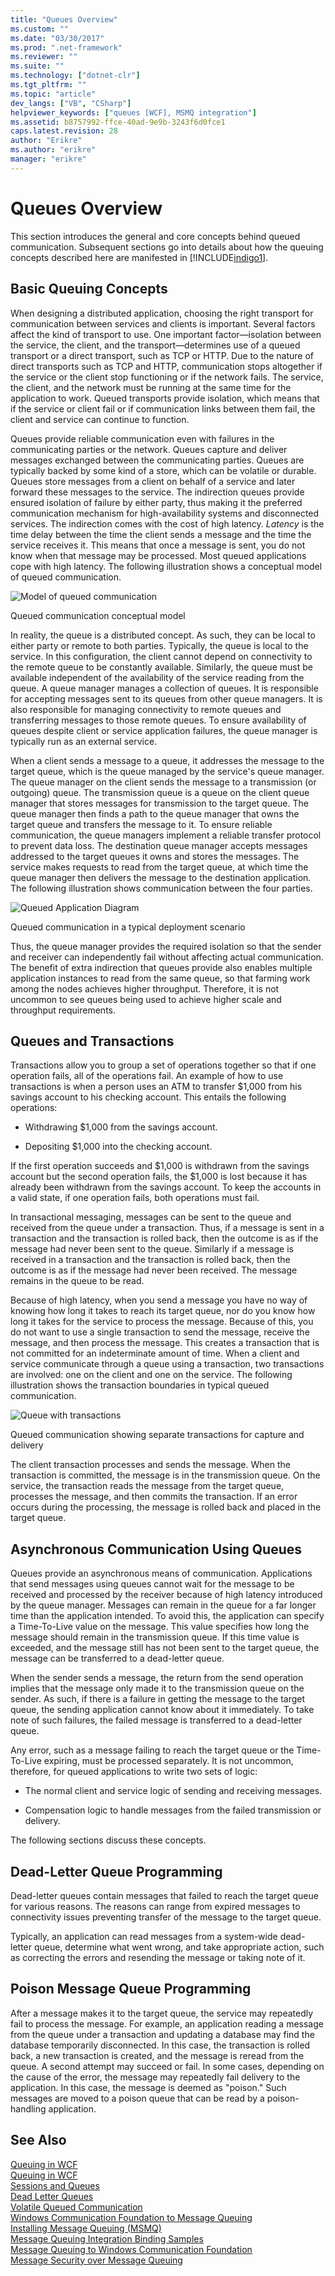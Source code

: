 ```yaml
---
title: "Queues Overview"
ms.custom: ""
ms.date: "03/30/2017"
ms.prod: ".net-framework"
ms.reviewer: ""
ms.suite: ""
ms.technology: ["dotnet-clr"]
ms.tgt_pltfrm: ""
ms.topic: "article"
dev_langs: ["VB", "CSharp"]
helpviewer_keywords: ["queues [WCF], MSMQ integration"]
ms.assetid: b8757992-ffce-40ad-9e9b-3243f6d0fce1
caps.latest.revision: 28
author: "Erikre"
ms.author: "erikre"
manager: "erikre"
---
```

# Queues Overview
This section introduces the general and core concepts behind queued communication. Subsequent sections go into details about how the queuing concepts described here are manifested in [!INCLUDE[indigo1](../../../../includes/indigo1-md.md)].  
  
## Basic Queuing Concepts  
 When designing a distributed application, choosing the right transport for communication between services and clients is important. Several factors affect the kind of transport to use. One important factor—isolation between the service, the client, and the transport—determines use of a queued transport or a direct transport, such as TCP or HTTP. Due to the nature of direct transports such as TCP and HTTP, communication stops altogether if the service or the client stop functioning or if the network fails. The service, the client, and the network must be running at the same time for the application to work. Queued transports provide isolation, which means that if the service or client fail or if communication links between them fail, the client and service can continue to function.  
  
 Queues provide reliable communication even with failures in the communicating parties or the network. Queues capture and deliver messages exchanged between the communicating parties. Queues are typically backed by some kind of a store, which can be volatile or durable. Queues store messages from a client on behalf of a service and later forward these messages to the service. The indirection queues provide ensured isolation of failure by either party, thus making it the preferred communication mechanism for high-availability systems and disconnected services. The indirection comes with the cost of high latency. *Latency* is the time delay between the time the client sends a message and the time the service receives it. This means that once a message is sent, you do not know when that message may be processed. Most queued applications cope with high latency. The following illustration shows a conceptual model of queued communication.  
  
 ![Model of queued communication](../../../../docs/framework/wcf/feature-details/media/qconceptual-figure1c.gif "QConceptual-Figure1c")  
  
 Queued communication conceptual model  
  
 In reality, the queue is a distributed concept. As such, they can be local to either party or remote to both parties. Typically, the queue is local to the service. In this configuration, the client cannot depend on connectivity to the remote queue to be constantly available. Similarly, the queue must be available independent of the availability of the service reading from the queue. A queue manager manages a collection of queues. It is responsible for accepting messages sent to its queues from other queue managers. It is also responsible for managing connectivity to remote queues and transferring messages to those remote queues. To ensure availability of queues despite client or service application failures, the queue manager is typically run as an external service.  
  
 When a client sends a message to a queue, it addresses the message to the target queue, which is the queue managed by the service's queue manager. The queue manager on the client sends the message to a transmission (or outgoing) queue. The transmission queue is a queue on the client queue manager that stores messages for transmission to the target queue. The queue manager then finds a path to the queue manager that owns the target queue and transfers the message to it. To ensure reliable communication, the queue managers implement a reliable transfer protocol to prevent data loss. The destination queue manager accepts messages addressed to the target queues it owns and stores the messages. The service makes requests to read from the target queue, at which time the queue manager then delivers the message to the destination application. The following illustration shows communication between the four parties.  
  
 ![Queued Application Diagram](../../../../docs/framework/wcf/feature-details/media/distributed-queue-figure.jpg "Distributed-Queue-Figure")  
  
 Queued communication in a typical deployment scenario  
  
 Thus, the queue manager provides the required isolation so that the sender and receiver can independently fail without affecting actual communication. The benefit of extra indirection that queues provide also enables multiple application instances to read from the same queue, so that farming work among the nodes achieves higher throughput. Therefore, it is not uncommon to see queues being used to achieve higher scale and throughput requirements.  
  
## Queues and Transactions  
 Transactions allow you to group a set of operations together so that if one operation fails, all of the operations fail. An example of how to use transactions is when a person uses an ATM to transfer $1,000 from his savings account to his checking account. This entails the following operations:  
  
-   Withdrawing $1,000 from the savings account.  
  
-   Depositing $1,000 into the checking account.  
  
 If the first operation succeeds and $1,000 is withdrawn from the savings account but the second operation fails, the $1,000 is lost because it has already been withdrawn from the savings account. To keep the accounts in a valid state, if one operation fails, both operations must fail.  
  
 In transactional messaging, messages can be sent to the queue and received from the queue under a transaction. Thus, if a message is sent in a transaction and the transaction is rolled back, then the outcome is as if the message had never been sent to the queue. Similarly if a message is received in a transaction and the transaction is rolled back, then the outcome is as if the message had never been received. The message remains in the queue to be read.  
  
 Because of high latency, when you send a message you have no way of knowing how long it takes to reach its target queue, nor do you know how long it takes for the service to process the message. Because of this, you do not want to use a single transaction to send the message, receive the message, and then process the message. This creates a transaction that is not committed for an indeterminate amount of time. When a client and service communicate through a queue using a transaction, two transactions are involved: one on the client and one on the service. The following illustration shows the transaction boundaries in typical queued communication.  
  
 ![Queue with transactions](../../../../docs/framework/wcf/feature-details/media/qwithtransactions-figure3.gif "QWithTransactions-Figure3")  
  
 Queued communication showing separate transactions for capture and delivery  
  
 The client transaction processes and sends the message. When the transaction is committed, the message is in the transmission queue. On the service, the transaction reads the message from the target queue, processes the message, and then commits the transaction. If an error occurs during the processing, the message is rolled back and placed in the target queue.  
  
## Asynchronous Communication Using Queues  
 Queues provide an asynchronous means of communication. Applications that send messages using queues cannot wait for the message to be received and processed by the receiver because of high latency introduced by the queue manager. Messages can remain in the queue for a far longer time than the application intended. To avoid this, the application can specify a Time-To-Live value on the message. This value specifies how long the message should remain in the transmission queue. If this time value is exceeded, and the message still has not been sent to the target queue, the message can be transferred to a dead-letter queue.  
  
 When the sender sends a message, the return from the send operation implies that the message only made it to the transmission queue on the sender. As such, if there is a failure in getting the message to the target queue, the sending application cannot know about it immediately. To take note of such failures, the failed message is transferred to a dead-letter queue.  
  
 Any error, such as a message failing to reach the target queue or the Time-To-Live expiring, must be processed separately. It is not uncommon, therefore, for queued applications to write two sets of logic:  
  
-   The normal client and service logic of sending and receiving messages.  
  
-   Compensation logic to handle messages from the failed transmission or delivery.  
  
 The following sections discuss these concepts.  
  
## Dead-Letter Queue Programming  
 Dead-letter queues contain messages that failed to reach the target queue for various reasons. The reasons can range from expired messages to connectivity issues preventing transfer of the message to the target queue.  
  
 Typically, an application can read messages from a system-wide dead-letter queue, determine what went wrong, and take appropriate action, such as correcting the errors and resending the message or taking note of it.  
  
## Poison Message Queue Programming  
 After a message makes it to the target queue, the service may repeatedly fail to process the message. For example, an application reading a message from the queue under a transaction and updating a database may find the database temporarily disconnected. In this case, the transaction is rolled back, a new transaction is created, and the message is reread from the queue. A second attempt may succeed or fail. In some cases, depending on the cause of the error, the message may repeatedly fail delivery to the application. In this case, the message is deemed as "poison." Such messages are moved to a poison queue that can be read by a poison-handling application.  
  
## See Also  
 [Queuing in WCF](../../../../docs/framework/wcf/feature-details/queuing-in-wcf.md)   
 [Queuing in WCF](../../../../docs/framework/wcf/feature-details/queuing-in-wcf.md)   
 [Sessions and Queues](../../../../docs/framework/wcf/samples/sessions-and-queues.md)   
 [Dead Letter Queues](../../../../docs/framework/wcf/samples/dead-letter-queues.md)   
 [Volatile Queued Communication](../../../../docs/framework/wcf/samples/volatile-queued-communication.md)   
 [Windows Communication Foundation to Message Queuing](../../../../docs/framework/wcf/samples/wcf-to-message-queuing.md)   
 [Installing Message Queuing (MSMQ)](../../../../docs/framework/wcf/samples/installing-message-queuing-msmq.md)   
 [Message Queuing Integration Binding Samples](http://msdn.microsoft.com/en-us/997d11cb-f2c5-4ba0-9209-92843d4d0e1a)   
 [Message Queuing to Windows Communication Foundation](../../../../docs/framework/wcf/samples/message-queuing-to-wcf.md)   
 [Message Security over Message Queuing](../../../../docs/framework/wcf/samples/message-security-over-message-queuing.md)
